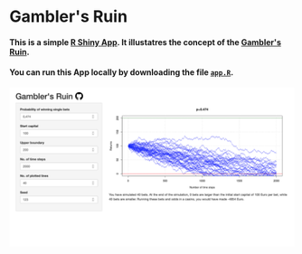 # Gambler's Ruin


#### This is a simple [R Shiny App](https://nbwr.shinyapps.io/gamblers-ruin/). It illustatres the concept of the [Gambler's Ruin](https://en.wikipedia.org/wiki/Gambler%27s_ruin). 


#### You can run this App locally by downloading the file [`app.R`](https://github.com/NBwr/gamblers-ruin/blob/master/app.R).

<img src = "https://github.com/NBwr/gamblers-ruin/blob/master/Gamblers-Ruin.png">

